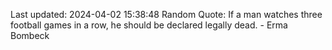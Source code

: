 Last updated: 2024-04-02 15:38:48
Random Quote: If a man watches three football games in a row, he should be declared legally dead. - Erma Bombeck